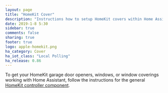 ```yaml
---
layout: page
title: "HomeKit Cover"
description: "Instructions how to setup HomeKit covers within Home Assistant."
date: 2019-1-8 5:30
sidebar: true
comments: false
sharing: true
footer: true
logo: apple-homekit.png
ha_category: Cover
ha_iot_class: "Local Polling"
ha_release: 0.86
---
```


To get your HomeKit garage door openers, windows, or window coverings working with Home Assistant, follow the instructions for the general [HomeKit controller component](/components/homekit_controller/).
